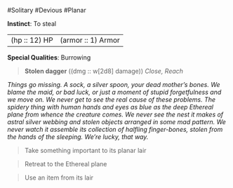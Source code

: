 #Solitary #Devious #Planar

**Instinct**: To steal

|       |         |
| ----- | ------- |
| (hp :: 12) HP | (armor :: 1) Armor |

**Special Qualities**: Burrowing

> **Stolen dagger** ((dmg :: w[2d8] damage))
> *Close, Reach*

*Things go missing. A sock, a silver spoon, your dead mother’s bones. We blame the maid, or bad luck, or just a moment of stupid forgetfulness and we move on. We never get to see the real cause of these problems. The spidery thing with human hands and eyes as blue as the deep Ethereal plane from whence the creature comes. We never see the nest it makes of astral silver webbing and stolen objects arranged in some mad pattern. We never watch it assemble its collection of halfling finger-bones, stolen from the hands of the sleeping. We’re lucky, that way.*

>Take something important to its planar lair

>Retreat to the Ethereal plane

>Use an item from its lair